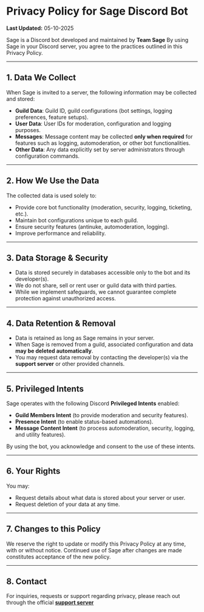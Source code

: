 # Privacy Policy for Sage Discord Bot

**Last Updated:** 05-10-2025

Sage is a Discord bot developed and maintained by **Team Sage** By using Sage in your Discord server, you agree to the practices outlined in this Privacy Policy.

---

## 1. Data We Collect

When Sage is invited to a server, the following information may be collected and stored:

* **Guild Data**: Guild ID, guild configurations (bot settings, logging preferences, feature setups).
* **User Data**: User IDs for moderation, configuration and logging purposes.
* **Messages**: Message content may be collected **only when required** for features such as logging, automoderation, or other bot functionalities.
* **Other Data**: Any data explicitly set by server administrators through configuration commands.

---

## 2. How We Use the Data

The collected data is used solely to:

* Provide core bot functionality (moderation, security, logging, ticketing, etc.).
* Maintain bot configurations unique to each guild.
* Ensure security features (antinuke, automoderation, logging).
* Improve performance and reliability.

---

## 3. Data Storage & Security

* Data is stored securely in databases accessible only to the bot and its developer(s).
* We do not share, sell or rent user or guild data with third parties.
* While we implement safeguards, we cannot guarantee complete protection against unauthorized access.

---

## 4. Data Retention & Removal

* Data is retained as long as Sage remains in your server.
* When Sage is removed from a guild, associated configuration and data **may be deleted automatically**.
* You may request data removal by contacting the developer(s) via the **support server** or other provided channels.

---

## 5. Privileged Intents

Sage operates with the following Discord **Privileged Intents** enabled:

* **Guild Members Intent** (to provide moderation and security features).
* **Presence Intent** (to enable status-based automations).
* **Message Content Intent** (to process automoderation, security, logging, and utility features).

By using the bot, you acknowledge and consent to the use of these intents.

---

## 6. Your Rights

You may:

* Request details about what data is stored about your server or user.
* Request deletion of your data at any time.

---

## 7. Changes to this Policy

We reserve the right to update or modify this Privacy Policy at any time, with or without notice. Continued use of Sage after changes are made constitutes acceptance of the new policy.

---

## 8. Contact

For inquiries, requests or support regarding privacy, please reach out through the official **[support server](https://discord.gg/HjHDUdZCjP)**

